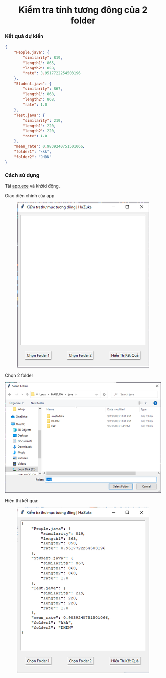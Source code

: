 <div align="center">

# Kiểm tra tính tương đông của 2 folder
</div>

### Kết quả dự kiến

```json
{
    "People.java": {
        "similarity": 819,
        "length1": 865,
        "length2": 858,
        "rate": 0.9517722254503196
    },
    "Student.java": {
        "similarity": 867,
        "length1": 868,
        "length2": 868,
        "rate": 1.0
    },
    "Test.java": {
        "similarity": 219,
        "length1": 220,
        "length2": 220,
        "rate": 1.0
    },
    "mean_rate": 0.9839240751501066,
    "folder1": "kkk",
    "folder2": "DHDN"
}
```

### Cách sử dụng

Tải [app.exe](https://github.com/zukahai/check-similarities-between-folders/raw/main/app.exe) và khởid động.

Giao diện chính của app

<p align="center"> <img src="./demo/demo1.png" alt="bg" /> </p>

Chọn 2 folder

<p align="center"> <img src="./demo/demo2.png" alt="bg" /> </p>

Hiện thị kết quả:

<p align="center"> <img src="./demo/demo3.png" alt="bg" /> </p>